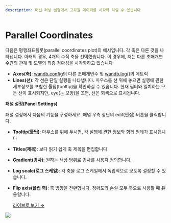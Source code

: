 ```yaml
---
description: 머신 러닝 실험에서 고차원 데이터를 시각화 하실 수 있습니다
---
```


# Parallel Coordinates

 다음은 평행좌표플롯\(parallel coordinates plot\)의 예시입니다. 각 축은 다른 것을 나타냅니다. 아래의 경우, 4개의 수직 축을 선택했습니다. 이 경우에, 저는 다른 초매개변수간의 관계 및 모델의 최종 정확성을 시각화하고 있습니다

* **Axes\(축\)**: [wandb.config](https://docs.wandb.com/library/config)의 다른 초매개변수 및 [wandb.log\(\)](https://docs.wandb.com/library/log)​의 메트릭
* **Lines\(선\)**: 각 선은 단일 실행을 나타냅니다. 마우스를 선 위에 놓으면 실행에 관한 세부정보를 포함한 툴팁\(tooltip\)을 확인하실 수 있습니다. 현재 필터와 일치하는 모든 선이 표시되지만, eye\(눈 모양\)을 끄면, 선은 회색으로 표시됩니다.

 **패널 설정\(Panel Settings\)**

패널 설정에서 다음의 기능을 구성하세요. 패널 우측 상단의 edit\(편집\) 버튼을 클릭합니다.

* **Tooltip\(툴팁\)**: 마우스를 위에 두시면, 각 실행에 관한 정보와 함께 범례가 표시됩니다
* **Titles\(제목\)**: 보다 읽기 쉽게 축 제목을 편집합니다
* **Gradient\(경사\)**: 원하는 색상 범위로 경사를 사용자 정의합니다.
* **Log scale\(로그 스케일\)**: 각 축을 로그 스케일에서 독립적으로 보도록 설정할 수 있습니다.
* **Flip axis\(플립 축\)**: 축 방향을 전환합니다. 정확도와 손실 모두 축으로 사용할 때 유용합니다.

   [라이브로 보기 →](https://app.wandb.ai/example-team/sweep-demo/reports/Zoom-in-on-Parallel-Coordinates-Charts--Vmlldzo5MTQ4Nw)​

![](../../../.gitbook/assets/2020-04-27-16.11.43.gif)

